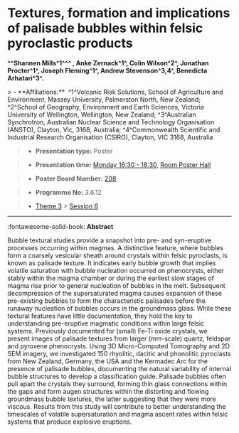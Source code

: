# Textures, formation and implications of palisade bubbles within felsic pyroclastic products

**^^Shannen Mills^1^^^ , Anke Zernack^1^, Colin Wilson^2^, Jonathan Procter^1^, Joseph Fleming^1^, Andrew Stevenson^3,4^, Benedicta Arhatari^3^.**

<!-- more -->> - **Affiliations:**  ^1^Volcanic Risk Solutions, School of Agriculture and Environment, Massey University, Palmerston North, New Zealand; ^2^School of Geography, Environment and Earth Sciences, Victoria University of Wellington, Wellington, New Zealand; ^3^Australian Synchrotron, Australian Nuclear Science and Technology Organisation (ANSTO), Clayton, Vic, 3168, Australia; ^4^Commonwealth Scientific and Industrial Research Organisation (CSIRO), Clayton, VIC 3168, Australia 

> - **Presentation type:** Poster

> - **Presentation time:** [Monday 16:30 - 18:30](../sessions_comparison.md#__tabbed_1_6), [Room Poster Hall](../maps_venue.md#__tabbed_1_1)

> - **Poster Board Number:** [208](../map_poster_boards.md#monday)

> - **Programme No:** 3.6.12

> - [Theme 3](../theme3.md) > [Session 6](../sessions/session-3-6.md)

--- 

:fontawesome-solid-book: **Abstract**

Bubble textural studies provide a snapshot into pre- and syn-eruptive processes occurring within magmas. A distinctive feature, where bubbles form a coarsely vesicular sheath around crystals within felsic pyroclasts, is known as palisade texture. It indicates early bubble growth that implies volatile saturation with bubble nucleation occurred on phenocrysts, either stably within the magma chamber or during the earliest slow stages of magma rise prior to general nucleation of bubbles in the melt. Subsequent decompression of the supersaturated magma causes expansion of these pre-existing bubbles to form the characteristic palisades before the runaway nucleation of bubbles occurs in the groundmass glass. While these textural features have little documentation, they hold the key to understanding pre-eruptive magmatic conditions within large felsic systems. Previously documented for (small) Fe-Ti oxide crystals, we present images of palisade textures from larger (mm-scale) quartz, feldspar and pyroxene phenocrysts. Using 3D Micro-Computed Tomography and 2D SEM imagery, we investigated 150 rhyolitic, dacitic and phonolitic pyroclasts from New Zealand, Germany, the USA and the Kermadec Arc for the presence of palisade bubbles, documenting the natural variability of internal bubble structures to develop a classification guide. Palisade bubbles often pull apart the crystals they surround, forming thin glass connections within the gaps and form augen structures within the distorting and flowing groundmass bubble textures, the latter suggesting that they were more viscous. Results from this study will contribute to better understanding the timescales of volatile supersaturation and magma ascent rates within felsic systems that produce explosive eruptions.

